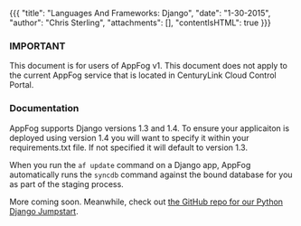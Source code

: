 {{{
  "title": "Languages And Frameworks: Django",
  "date": "1-30-2015",
  "author": "Chris Sterling",
  "attachments": [],
  "contentIsHTML": true
}}}

### IMPORTANT

This document is for users of AppFog v1. This document does not apply to the current AppFog service that is located in CenturyLink Cloud Control Portal.

### Documentation

<p>AppFog supports Django versions 1.3 and 1.4. To ensure your applicaiton is deployed using version 1.4 you will want to specify it within your requirements.txt file. If not specified it will default to version 1.3.</p>
<p>When you run the <code>af update</code> command on a Django app, AppFog automatically runs the <code>syncdb</code> command against the bound database for you as part of the staging process.</p>
<p>More coming soon. Meanwhile, check out <a href="https://github.com/appfog/af-python-django">the GitHub repo for our Python Django Jumpstart</a>.</p>
